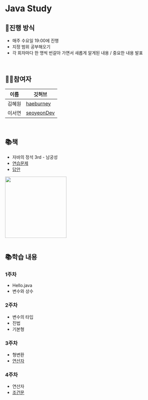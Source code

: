 # Java Study

## 🚀진행 방식
- 매주 수요일 19:00에 진행
- 지정 범위 공부해오기
- 각 회차마다 한 명씩 번갈아 가면서 새롭게 알게된 내용 / 중요한 내용 발표
<br>

## 👩🏻참여자
| 이름      | 깃허브       | 
| -----------| ------------| 
| 김혜원      | [haeburney](https://github.com/haeburney)     | 
| 이서연      | [seoyeonDev](https://github.com/seoyeonDev)     | 
<br>


## 📚책
- 자바의 정석 3rd - 남궁성  
- [연습문제](https://github.com/castello/javajungsuk3/blob/master/%EC%97%B0%EC%8A%B5%EB%AC%B8%EC%A0%9C%ED%92%80%EC%9D%B4/java_jungsuk3_%EC%97%B0%EC%8A%B5%EB%AC%B8%EC%A0%9C_20170131.pdf)</span>
- [답안](https://github.com/castello/javajungsuk3/blob/master/%EC%97%B0%EC%8A%B5%EB%AC%B8%EC%A0%9C%ED%92%80%EC%9D%B4/Java%EC%9D%98%EC%A0%95%EC%84%9D2%ED%8C%90_%EC%97%B0%EC%8A%B5%EB%AC%B8%EC%A0%9C_%EB%8B%B5%EC%95%8820130502v1.pdf)
<img src="https://github.com/haeburney/StudyManage/assets/76997276/e5d3feb0-a477-4229-a78f-d03a2f3dc248" width="200">
<br><br>



## 📚학습 내용
### 1주차 
- Hello.java
- 변수와 상수

### 2주차
- 변수의 타입
- 진법
- 기본형

### 3주차
- 형변환
- <a href="https://github.com/haeburney/StudyManage/tree/main/3.%EC%97%B0%EC%82%B0%EC%9E%90">연산자</a>


### 4주차
- 연산자
- <a href="https://github.com/haeburney/StudyManage/tree/main/4.%EC%A1%B0%EA%B1%B4%EB%AC%B8">조건문</a>   
